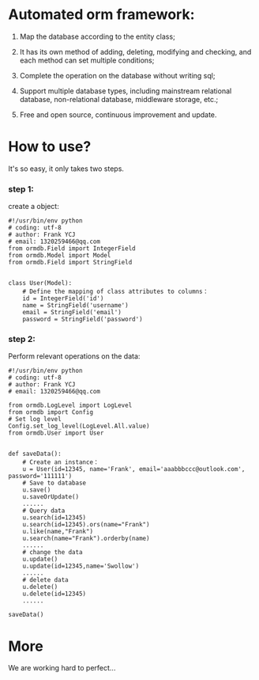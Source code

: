 
# Automated orm framework:

1. Map the database according to the entity class;

2. It has its own method of adding, deleting, modifying and checking, and each method can set multiple conditions;

3. Complete the operation on the database without writing sql;

4. Support multiple database types, including mainstream relational database, non-relational database, middleware storage, etc.;

5. Free and open source, continuous improvement and update.

# How to use?
It's so easy, it only takes two steps.
### step 1:

create a object:

```buildoutcfg
#!/usr/bin/env python
# coding: utf-8
# author: Frank YCJ
# email: 1320259466@qq.com
from ormdb.Field import IntegerField
from ormdb.Model import Model
from ormdb.Field import StringField


class User(Model):
    # Define the mapping of class attributes to columns：
    id = IntegerField('id')
    name = StringField('username')
    email = StringField('email')
    password = StringField('password')

```

### step 2:

Perform relevant operations on the data:

```buildoutcfg
#!/usr/bin/env python
# coding: utf-8
# author: Frank YCJ
# email: 1320259466@qq.com

from ormdb.LogLevel import LogLevel
from ormdb import Config
# Set log level
Config.set_log_level(LogLevel.All.value)
from ormdb.User import User


def saveData():
    # Create an instance：
    u = User(id=12345, name='Frank', email='aaabbbccc@outlook.com', password='111111')
    # Save to database
    u.save()
    u.saveOrUpdate()
    ......
    # Query data
    u.search(id=12345)
    u.search(id=12345).ors(name="Frank")
    u.like(name,"Frank")
    u.search(name="Frank").orderby(name)
    ......
    # change the data
    u.update()
    u.update(id=12345,name='Swollow')
    ......
    # delete data
    u.delete()
    u.delete(id=12345)
    ......

saveData()
```


# More

We are working hard to perfect...